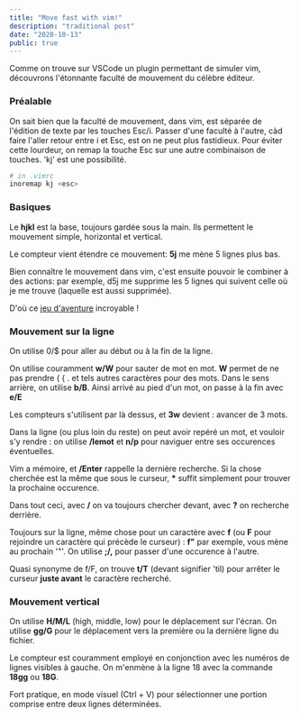 ```yaml
---
title: "Move fast with vim!"
description: "traditional post"
date: "2020-10-13"
public: true
---
```


Comme on trouve sur VSCode un plugin permettant de simuler vim, découvrons l'étonnante faculté de mouvement du célèbre éditeur.

### Préalable

On sait bien que la faculté de mouvement, dans vim, est séparée de l'édition de texte par les touches Esc/i. Passer d'une faculté à l'autre, càd faire l'aller retour entre i et Esc, est on ne peut plus fastidieux. Pour éviter cette lourdeur, on remap la touche Esc sur une autre combinaison de touches. 'kj' est une possibilité.

```sh
# in .vimrc
inoremap kj <esc> 
```

### Basiques

Le **hjkl** est la base, toujours gardée sous la main. Ils permettent le mouvement simple, horizontal et vertical.

Le compteur vient étendre ce mouvement: **5j** me mène 5 lignes plus bas.

Bien connaître le mouvement dans vim, c'est ensuite pouvoir le combiner à des actions: par exemple, 
d5j me supprime les 5 lignes qui suivent celle où je me trouve (laquelle est aussi supprimée).

D'où ce [jeu d'aventure](#https://vim-adventures.com) incroyable !

### Mouvement sur la ligne

On utilise 0/$ pour aller au début ou à la fin de la ligne.

On utilise couramment **w/W** pour sauter de mot en mot. **W** permet de ne pas prendre ( { . et tels autres caractères pour des mots. Dans le sens arrière, on utilise **b/B**. Ainsi arrivé au pied d'un mot, on passe à la fin avec **e/E**

Les compteurs s'utilisent par là dessus, et **3w** devient : avancer de 3 mots.

Dans la ligne (ou plus loin du reste) on peut avoir repéré un mot, et vouloir s'y rendre : on utilise **/lemot** et **n/p** pour naviguer entre ses occurences éventuelles.

Vim a mémoire, et **/Enter** rappelle la dernière recherche. Si la chose cherchée est la même que sous le curseur, **\*** suffit simplement pour trouver la prochaine occurence. 

Dans tout ceci, avec **/** on va toujours chercher devant, avec **?** on recherche derrière.

Toujours sur la ligne, même chose pour un caractère avec **f** (ou **F** pour rejoindre un caractère qui précède le curseur) : **f"** par exemple, vous mène au prochain '"'. On utilise **;/,** pour passer d'une occurence à l'autre.

Quasi synonyme de f/F, on trouve **t/T** (devant signifier 'til) pour arrêter le curseur **juste avant** le caractère recherché.

### Mouvement vertical

On utilise **H/M/L** (high, middle, low) pour le déplacement sur l'écran.
On utilise **gg/G** pour le déplacement vers la première ou la dernière ligne du fichier.

Le compteur est couramment employé en conjonction avec les numéros de lignes visibles à gauche. On m'enmène à la ligne 18 avec la commande **18gg** ou **18G**.

Fort pratique, en mode visuel (Ctrl + V) pour sélectionner une portion comprise entre deux lignes déterminées.
